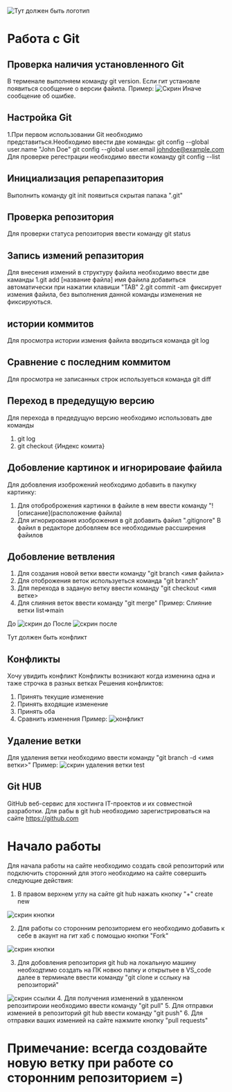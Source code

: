 ![Тут должен быть логотип](git-logo.jpeg)
# Работа с Git
## Проверка наличия установленного Git
В терменале выполняем команду git version. Если гит установле появиться сообщение о версии файила. 
Пример:
![Скрин](ver.JPG)
Иначе сообщение об ошибке.
## Настройка Git
1.При первом использовании Git необходимо представиться.Необходимо ввести две команды:
git config --global user.name "John Doe"
git config --global user.email johndoe@example.com
Для проверке регестрации необходимо  ввести команду git config --list
## Инициализация репарепазитория
Выполнить команду git init появиться скрытая папака ".git" 
## Проверка репозитория
Для проверки статуса репозитория ввести команду git status
## Запись измений репазитория 
Для внесения измений в структуру файила необходимо ввести две каманды 
1.git add [название файла] имя файила добавиться автоматически при нажатии клавиши "TAB"
2.git commit -am  фиксирует измения файила, без выполнения данной команды изменения не фиксируються.
## истории коммитов
Для просмотра истории измения файила вводиться команда git log
## Сравнение с последним коммитом
Для просмотра не записанных строк используеться команда git diff 
## Переход в предедущую версию 
Для перехода в предедущую версию необходимо использовать две команды 
1. git log 
2. git checkout {Индекс комита}
## Добовление картинок и игнорироваие файила 
Для добовления изоброжений необходимо добавить в пакупку картинку:
1. Для отоброброжения картинки в файиле в нем ввести команду "![описание](расположение файила)
2. Для игнорирования изоброжения в git добавить файил ".gitignore"
В файил в редакторе добовляем все необходимые рассширения файилов
## Добовление ветвления 
1. Для создания новой ветки ввести команду "git branch <имя файила>
2. Для отоброжения веток используеться команда "git branch"
3. Для перехода в заданую ветку ввести команду "git checkout <имя ветке>
4. Для слияния веток ввести команду "git merge"
Пример:
Слияние ветки list=>main

До
![скрин до](before.JPG)
После 
![скрин после](after.JPG)

Тут должен быть конфликт 
## Конфликты 
Хочу увидить конфликт 
Конфликты возникают когда изменина одна и таже строчка в разных ветках 
Решения конфликтов:
1. Принять текущие изменение 
2. Принять входящие изменение 
3. Принять оба 
4. Сравнить изменения 
Пример:
![конфликт](conflict.JPG)
## Удаление ветки 
Для удаления ветки необходимо ввести команду "git branch -d <имя ветки>"
Пример:
![скрин удаления ветки test](delete_branch.JPG)
## Git HUB
GitHub веб-сервис для хостинга IT-проектов и их совместной разработки.
Для рабы в git hub необходимо зарегистрироваться на сайте https://github.com
# Начало работы 
 Для начала работы на сайте необходимо создать свой репозиторий или подключить сторонний для этого необходимо на сайте совершить следующие действия:
 1. В правом верхнем углу на сайте git hub нажать кнопку "+" create new
 
 ![скрин кнопки](create%20new.JPG)

 2. Для работы со сторонним репозиторием его необходимо добавить к себе в акаунт на гит хаб с помощью кнопки "Fork"

![скрин кнопки](fork.JPG)

3. Для добовления репозитория git hub на локальную машину необходтимо создать на ПК новкю папку и открытьее в VS_code далее в терминале ввести команду
"git clone и сслыку на репозиторий"

![скрин ссылки](https.JPG)
4. Для получения изменений в удаленном репозитироии необходимо ввести команду "git pull"
5. Для отправки изменией в репозиторий git hub ввести команду
"git push" 
6. Для отправки ваших изменией на сайте нажмите кнопку "pull requests"
# Примечание: всегда создовайте новую ветку при работе со сторонним репозиторием =)
